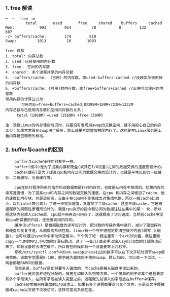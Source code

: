 ### 1. free 解读 
	➜  ~  free -m
             total       used       free     shared    buffers     cached
	Mem:           993        914         78          0        132        607
	-/+ buffers/cache:        174        818
	Swap:         1013         10       1003
	
	free 详解
	1. total: 内存总数
	2. used：已经使用的内存数
	3. free： 空闲的内存数
	4. shared： 多个进程共享的内存总额
	5. -buffers/cache: （已用）的内存数，即used-buffers-cached //反映实际被用掉的内存数
	6. +buffers/cache: (可用)的内存数，即free+buffers+cached //反映可以使用的内存数
	可用内存的计算公式为：
           可用内存=free+buffers+cached,即399M+109M+723M=1232M
	内存总数与已使用内存数和空闲内存数的关系：
         total（1968M）=used（1569M）+free（399M）

	注：观察Linux的内存使用情况时，只要没有发现用swap的交换空间，就不用担心自己的内存太少；如果常常看到swap用了很多，那么就要考虑增加物理内存了。这也是在Linux服务器上看内存是否够用的标准。
	
### 2. buffer与cache的区别
		buffer与cache操作的对象不一样。
    	buffer(缓冲)是为了提高内存和硬盘(或其它I/O设备)之间的数据交换的速度而设计的。
    	cache(缓存)是为了提高cpu和内存之间的数据交换而设计的，也就是平常见到的一级缓存、二级缓存、三级缓存等。

    	cpu在执行程序所用的指令和读数据都是针对内存的，也就是从内存中取得的。犹豫内存的读写速度慢，为了提高cpu和内存之间的数据交换的速度，在cpu 和内存之间增加了cache，他的速度比内存块，但是造价高，又由于在cpu内不能集成太对集成电路，所以一般cache比较小，以后intel等公司为 了进一步提高速度，又增加了二级cache，甚至三级cache，它是根据程序的局部性原理而设计的，就是cpu执行的指令和访问的数据往往在集中的某一 块，所以把这块内容放入cache后，cpu就不用再访问内存了，这就提高了访问速度。当然若cache中没有cpu所需要的内容，还是要访问内存的。
    	缓冲(buffers) 是根据磁盘的读写设计的，把分散的写操作集中进行，减少了磁盘碎片和硬盘的反复寻道，从而提高系统性能。linux有一个守护进程定期清空缓冲内容(既写 入磁盘)，也可以通过sync命令手动清空缓冲。举个例子吧：我这里有一个ext2的U盘，我往里面copy一个3M的MP3.但U盘的灯没有跳动，过了 一会儿(或者手动输入sync)U盘的灯就跳动起来了。卸载设备时会清空缓冲，所以有些时候卸载一个设备要等上几秒钟。
    	修改/etc/sysctl.conf中的vm.swappiness右边的数字可以在下次开机时调节swap使用策略。该数字范围是0-100，数字越大越倾向于使用swap。默认为60，可以改一下试试。--两者都是RAM中的数据。
    	简单来说，buffer是即将要写入磁盘的，而cache是被从磁盘中读出来的。
    	buffer是由各种进程分配的，被用在如输入队列等方面。一个简单的例子如某个进程要求有多个字段读入，在所有字段被读入完整之前，进程就先前读入的字段放在buffer中保存。
    	cache经常被用在磁盘的I/O请求上，如果有多个进程都要访问某个文件，于是该文件便被做成cache以方便下次被访问，这样可提高系统性能。